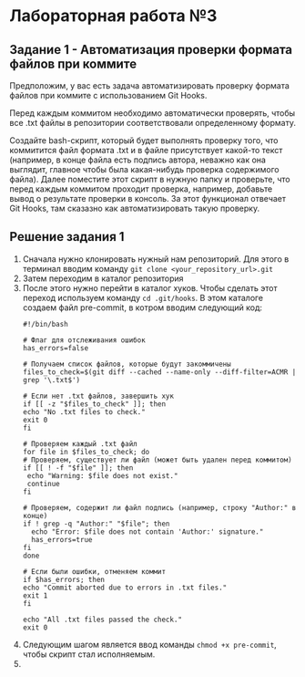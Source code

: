 # Лабораторная работа №3
## Задание 1 - Автоматизация проверки формата файлов при коммите
Предположим, у вас есть задача автоматизировать проверку формата файлов при коммите с использованием Git Hooks.

Перед каждым коммитом необходимо автоматически проверять, чтобы все .txt файлы в репозитории соответствовали определенному формату.

Создайте bash-скрипт, который будет выполнять проверку того, что коммитится файл формата .txt и в файле присутствует какой-то текст (например, в конце файла есть подпись автора, неважно как она выглядит, главное чтобы была какая-нибудь проверка содержимого файла). Далее поместите этот скрипт в нужную папку и проверьте, что перед каждым коммитом проходит проверка, например, добавьте вывод о результате проверки в консоль. За этот функционал отвечает Git Hooks, там сказазно как автоматизировать такую проверку.

## Решение задания 1
1. Сначала нужно клонировать нужный нам репозиторий. Для этого в терминал вводим команду `git clone <your_repository_url>.git`
2. Затем переходим в каталог репозитория
3. После этого нужно перейти в каталог хуков. Чтобы сделать этот переход используем команду `cd .git/hooks`. В этом каталоге создаем файл pre-commit, в котром вводим следующий код:
   ```
   #!/bin/bash

   # Флаг для отслеживания ошибок
   has_errors=false

   # Получаем список файлов, которые будут закоммичены
   files_to_check=$(git diff --cached --name-only --diff-filter=ACMR | grep '\.txt$')

   # Если нет .txt файлов, завершить хук
   if [[ -z "$files_to_check" ]]; then
   echo "No .txt files to check."
   exit 0
   fi

   # Проверяем каждый .txt файл
   for file in $files_to_check; do
   # Проверяем, существует ли файл (может быть удален перед коммитом)
   if [[ ! -f "$file" ]]; then
    echo "Warning: $file does not exist."
    continue
   fi

   # Проверяем, содержит ли файл подпись (например, строку "Author:" в конце)
   if ! grep -q "Author:" "$file"; then
     echo "Error: $file does not contain 'Author:' signature."
     has_errors=true
   fi
   done

   # Если были ошибки, отменяем коммит
   if $has_errors; then
   echo "Commit aborted due to errors in .txt files."
   exit 1
   fi

   echo "All .txt files passed the check."
   exit 0
   ```
4. Следующим шагом является ввод команды `chmod +x pre-commit`, чтобы скрипт стал исполняемым.
5. 
